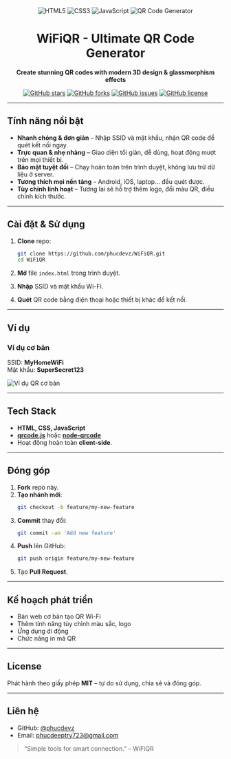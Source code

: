 <div align="center">
  <img src="https://img.shields.io/badge/HTML5-E34F26?style=for-the-badge&logo=html5&logoColor=white" alt="HTML5">
  <img src="https://img.shields.io/badge/CSS3-1572B6?style=for-the-badge&logo=css3&logoColor=white" alt="CSS3">
  <img src="https://img.shields.io/badge/JavaScript-F7DF1E?style=for-the-badge&logo=javascript&logoColor=black" alt="JavaScript">
  <img src="https://img.shields.io/badge/QR--Code-Generator-00C851?style=for-the-badge&logo=qr-code&logoColor=white" alt="QR Code Generator">
</div>

<div align="center">
  <h1> WiFiQR - Ultimate QR Code Generator</h1>
  <p><strong>Create stunning QR codes with modern 3D design & glassmorphism effects</strong></p>
  
  [![GitHub stars](https://img.shields.io/github/stars/yourusername/WiFiQR?style=social)](https://github.com/yourusername/WiFiQR/stargazers)
  [![GitHub forks](https://img.shields.io/github/forks/yourusername/WiFiQR?style=social)](https://github.com/yourusername/WiFiQR/network/members)
  [![GitHub issues](https://img.shields.io/github/issues/yourusername/WiFiQR)](https://github.com/yourusername/WiFiQR/issues)
  [![GitHub license](https://img.shields.io/github/license/yourusername/WiFiQR)](https://github.com/yourusername/WiFiQR/blob/main/LICENSE)
</div>


---

## Tính năng nổi bật

- **Nhanh chóng & đơn giản** – Nhập SSID và mật khẩu, nhận QR code để quét kết nối ngay.
- **Trực quan & nhẹ nhàng** – Giao diện tối giản, dễ dùng, hoạt động mượt trên mọi thiết bị.
- **Bảo mật tuyệt đối** – Chạy hoàn toàn trên trình duyệt, không lưu trữ dữ liệu ở server.
- **Tương thích mọi nền tảng** – Android, iOS, laptop… đều quét được.
- **Tùy chỉnh linh hoạt** – Tương lai sẽ hỗ trợ thêm logo, đổi màu QR, điều chỉnh kích thước.

---

## Cài đặt & Sử dụng

1. **Clone** repo:
   ```bash
   git clone https://github.com/phucdevz/WiFiQR.git
   cd WiFiQR
   ```

2. **Mở** file `index.html` trong trình duyệt.

3. **Nhập** SSID và mật khẩu Wi-Fi.

4. **Quét** QR code bằng điện thoại hoặc thiết bị khác để kết nối.

---

## Ví dụ

### Ví dụ cơ bản
SSID: **MyHomeWiFi**  
Mật khẩu: **SuperSecret123**

![Ví dụ QR cơ bản](assets/example-basic.png)

---

## Tech Stack

- **HTML, CSS, JavaScript**
- **[qrcode.js](https://github.com/davidshimjs/qrcodejs)** hoặc **[node-qrcode](https://github.com/soldair/node-qrcode)**
- Hoạt động hoàn toàn **client-side**.

---

## Đóng góp

1. **Fork** repo này.
2. **Tạo nhánh mới**:
   ```bash
   git checkout -b feature/my-new-feature
   ```
3. **Commit** thay đổi:
   ```bash
   git commit -am 'Add new feature'
   ```
4. **Push** lên GitHub:
   ```bash
   git push origin feature/my-new-feature
   ```
5. Tạo **Pull Request**.

---

## Kế hoạch phát triển

- Bản web cơ bản tạo QR Wi-Fi
- Thêm tính năng tùy chỉnh màu sắc, logo
- Ứng dụng di động
- Chức năng in mã QR

---

## License

Phát hành theo giấy phép **MIT** – tự do sử dụng, chia sẻ và đóng góp.

---

## Liên hệ

- GitHub: [@phucdevz](https://github.com/phucdevz)
- Email: phucdeeptry723@gmail.com

> “Simple tools for smart connection.” – WiFiQR
